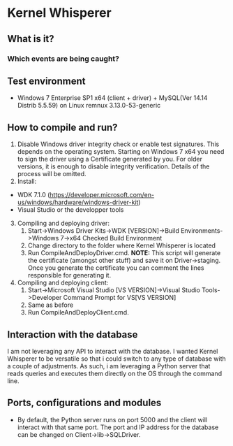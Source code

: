 # Kernel Whisperer

## What is it?

### Which events are being caught?


## Test environment
* Windows 7 Enterprise SP1 x64 (client + driver) + MySQL(Ver 14.14 Distrib 5.5.59) on Linux remnux 3.13.0-53-generic

## How to compile and run?
1. Disable Windows driver integrity check or enable test signatures. This depends on the operating system. Starting on Windows 7 x64 you need to sign the driver using a Certificate generated by you. For older versions, it is enough to disable integrity verification. Details of the process will be omitted.
2. Install:
  * WDK 7.1.0 (https://developer.microsoft.com/en-us/windows/hardware/windows-driver-kit)
  * Visual Studio or the developper tools
3. Compiling and deploying driver:
   1. Start->Windows Driver Kits->WDK [VERSION]->Build Environments->Windows 7->x64 Checked Build Environment
   2. Change directory to the folder where Kernel Whisperer is located
   3. Run CompileAndDeployDriver.cmd. **NOTE:** This script will generate the certificate (amongst other stuff) and save it on Driver->staging. Once you generate the certificate you can comment the lines responsible for generating it.
4. Compiling and deploying client:
   1. Start->Microsoft Visual Studio [VS VERSION]->Visual Studio Tools->Developer Command Prompt for VS[VS VERSION]
   2. Same as before
   3. Run CompileAndDeployClient.cmd. 


## Interaction with the database
 I am not leveraging any API to interact with the database. I wanted Kernel Whisperer to be versatile so that i could switch to any type of database with a couple of adjustments. As such, i am leveraging a Python server that reads queries and executes them directly on the OS through the command line. 


## Ports, configurations and modules
* By default, the Python server runs on port 5000 and the client will interact with that same port. The port and IP address for the database can be changed on Client->lib->SQLDriver.

